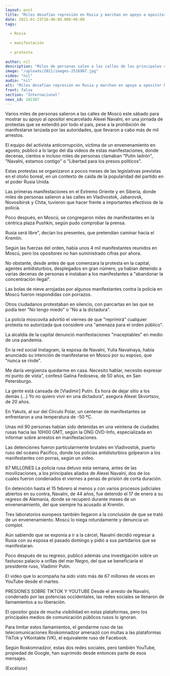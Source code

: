 ```yaml
---
layout: post
title: "Miles desafían represión en Rusia y marchan en apoyo a opositor Navalni"
date: 2021-01-23T16:40:00.000-06:00
tags:
  
  - Rusia
  
  - manifestación
  
  - protesta
  
author: nil
description: "Miles de personas salen a las calles de las principales ciudades de Rusia para mostrar su apoyo al opositor encarcelado Alexei Navalni, pese a la prohibición de manifestarse"
image: "/uploads/2021/images-2516987.jpg"
video: "nil"
audio: "nil"
alt: "Miles desafían represión en Rusia y marchan en apoyo a opositor Navalni"
front: false
section: "Internacional"
news_id: 182387
---
```


Varios miles de personas salieron a las calles de Moscú este sábado para mostrar su apoyo al opositor encarcelado Alexei Navalni, en una jornada de protestas que se extendió por todo el país, pese a la prohibición de manifestarse lanzada por las autoridades, que llevaron a cabo más de mil arrestos.

El equipo del activista anticorrupción, víctima de un envenenamiento en agosto, publicó a lo largo del día videos de estas manifestaciones, donde decenas, cientos e incluso miles de personas clamaban "Putin ladrón", "Navalni, estamos contigo" o "Libertad para los presos políticos".

Estas protestas se organizaron a pocos meses de las legislativas previstas en el otoño boreal, en un contexto de caída de la popularidad del partido en el poder Rusia Unida.

Las primeras manifestaciones en el Extremo Oriente y en Siberia, donde miles de personas salieron a las calles en Vladivostok, Jabarovsk, Novosibirsk y Chita, tuvieron que hacer frente a importantes efectivos de la policía.

Poco después, en Moscú, se congregaron miles de manifestantes en la céntrica plaza Pushkin, según pudo comprobar la prensa.

Rusia será libre", decían los presentes, que pretendían caminar hacia el Kremlin.

Según las fuerzas del orden, había unos 4 mil manifestantes reunidos en Moscú, pero los opositores no han suministrado cifras por ahora.

No obstante, desde antes de que comenzara la protesta en la capital, agentes antidisturbios, desplegados en gran número, ya habían detenido a varias decenas de personas e instaban a los manifestantes a "abandonar la concentración ilegal".

Las bolas de nieve arrojadas por algunos manifestantes contra la policía en Moscú fueron respondidas con porrazos.

Otros ciudadanos protestaban en silencio, con pancartas en las que se podía leer "No tengo miedo" o "No a la dictadura".

La policía moscovita advirtió el viernes de que "reprimirá" cualquier protesta no autorizada que considere una "amenaza para el orden público".

La alcaldía de la capital denunció manifestaciones "inaceptables" en medio de una pandemia.

En la red social Instagram, la esposa de Navalni, Yulia Navalnaya, había anunciado su intención de manifestarse en Moscú por su esposo, que "nunca se rinde".

Me daría vergüenza quedarme en casa. Necesito hablar, necesito expresar mi punto de vista", confesó Galina Fedoseva, de 50 años, en San Petersburgo.

 
La gente está cansada de [Vladimir] Putin. Es hora de dejar sitio a los demás (...) Yo no quiero vivir en una dictadura", asegura Alexei Skvortsov, de 20 años.

En Yakuts, al sur del Círculo Polar, un centenar de manifestantes se enfrentaron a una temperatura de -50 ºC.

Unas mil 90 personas habían sido detenidas en una veintena de ciudades rusas hacia las 10H00 GMT, según la ONG OVD-Info, especializada en informar sobre arrestos en manifestaciones.

Las detenciones fueron particularmente brutales en Vladivostok, puerto ruso del océano Pacífico, donde los policías antidisturbios golpearon a los manifestantes con porras, según un video.

67 MILLONES
La policía rusa detuvo esta semana, antes de las movilizaciones, a los principales aliados de Alexei Navalni, dos de los cuales fueron condenados el viernes a penas de prisión de corta duración.

En detención hasta el 15 febrero al menos y con varios procesos judiciales abiertos en su contra, Navalni, de 44 años, fue detenido el 17 de enero a su regreso de Alemania, donde se recuperó durante meses de un envenenamiento, del que siempre ha acusado al Kremlin.

Tres laboratorios europeos también llegaron a la conclusión de que se trató de un envenenamiento. Moscú lo niega rotundamente y denuncia un complot.

Aún sabiendo que se exponía a ir a la cárcel, Navalni decidió regresar a Rusia con su esposa el pasado domingo y pidió a sus partidarios que se manifestaran.

Poco después de su regreso, publicó además una investigación sobre un fastuoso palacio a orillas del mar Negro, del que se beneficiaría el presidente ruso, Vladimir Putin.

El vídeo que lo acompaña ha sido visto más de 67 millones de veces en YouTube desde el martes.

PRESIONES SOBRE TIKTOK Y YOUTUBE
Desde el arresto de Navalni, condenado por las potencias occidentales, las redes sociales se llenaron de llamamientos a su liberación.

El opositor goza de mucha visibilidad en estas plataformas, pero los principales medios de comunicación públicos rusos lo ignoran.

Para limitar estos llamamientos, el gendarme ruso de las telecomunicaciones Roskomnadzor amenazó con multas a las plataformas TikTok y VKontakte (VK), el equivalente ruso de Facebook.

Según Roskomnadzor, estas dos redes sociales, pero también YouTube, propiedad de Google, han suprimido desde entonces parte de esos mensajes.

(Excélsior)